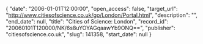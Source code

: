 {
  "date": "2006-01-01T12:00:00", 
  "open_access": false, 
  "target_url": "http://www.citiesofscience.co.uk/go/London/Portal.html", 
  "description": "", 
  "end_date": null, 
  "title": "Cities of Science: London", 
  "record_id": "20060101T120000/NK/6s8uYOYAGqaawYb9ONQ==", 
  "publisher": "citiesofscience.co.uk", 
  "slug": 141358, 
  "start_date": null
}

